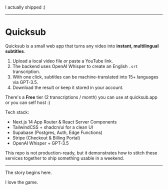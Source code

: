I actually shipped :)

---

# Quicksub

Quicksub is a small web app that turns any video into **instant, multilingual subtitles**.

1. Upload a local video file *or* paste a YouTube link.
2. The backend uses OpenAI Whisper to create an English `.srt` transcription.
3. With one click, subtitles can be machine-translated into 15+ languages via GPT-3.5.
4. Download the result or keep it stored in your account.

There's a **Free** tier (2 transcriptions / month) you can use at quicksub.app or you can self host :)

Tech stack:
- Next.js 14 App Router & React Server Components
- TailwindCSS + shadcn/ui for a clean UI
- Supabase (Postgres, Auth, Edge Functions)
- Stripe (Checkout & Billing Portal)
- OpenAI Whisper + GPT-3.5

This repo is not production-ready, but it demonstrates how to stitch these services together to ship something usable in a weekend.

---

The story begins here.

I love the game.